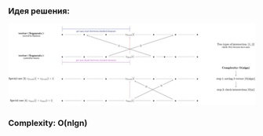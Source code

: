 ### Идея решения:
![Иллюстрация к проекту](https://github.com/GiBBS-Matvey/Source-cpp/raw/master/Intersecting_segments/Images/Segments_solution.jpg)
### Complexity: O(nlgn)
